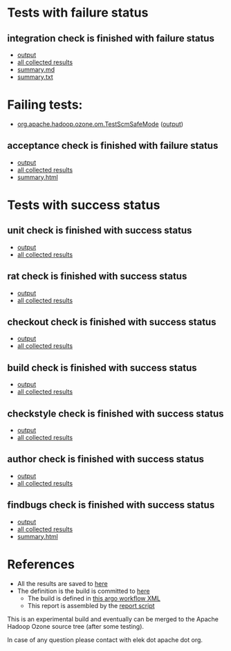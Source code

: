 # Tests with failure status

## integration check is finished with failure status

   * [output](https://raw.githubusercontent.com/elek/ozone-ci-03/master/pr/pr-hdds-1701-c8csf/integration/output.log)
   * [all collected results](https://github.com/elek/ozone-ci-03/tree/master/pr/pr-hdds-1701-c8csf/integration)
   * [summary.md](https://github.com/elek/ozone-ci-03/tree/master/pr/pr-hdds-1701-c8csf/integration/summary.md)
   * [summary.txt](https://github.com/elek/ozone-ci-03/tree/master/pr/pr-hdds-1701-c8csf/integration/summary.txt)

# Failing tests: 

 * [org.apache.hadoop.ozone.om.TestScmSafeMode](hadoop-ozone/integration-test/org.apache.hadoop.ozone.om.TestScmSafeMode.txt) ([output](hadoop-ozone/integration-test/org.apache.hadoop.ozone.om.TestScmSafeMode-output.txt))

## acceptance check is finished with failure status

   * [output](https://raw.githubusercontent.com/elek/ozone-ci-03/master/pr/pr-hdds-1701-c8csf/acceptance/output.log)
   * [all collected results](https://github.com/elek/ozone-ci-03/tree/master/pr/pr-hdds-1701-c8csf/acceptance)
   * [summary.html](https://elek.github.io/ozone-ci-03/pr/pr-hdds-1701-c8csf/acceptance/summary.html)



# Tests with success status

## unit check is finished with success status

   * [output](https://raw.githubusercontent.com/elek/ozone-ci-03/master/pr/pr-hdds-1701-c8csf/unit/output.log)
   * [all collected results](https://github.com/elek/ozone-ci-03/tree/master/pr/pr-hdds-1701-c8csf/unit)


## rat check is finished with success status

   * [output](https://raw.githubusercontent.com/elek/ozone-ci-03/master/pr/pr-hdds-1701-c8csf/rat/output.log)
   * [all collected results](https://github.com/elek/ozone-ci-03/tree/master/pr/pr-hdds-1701-c8csf/rat)


## checkout check is finished with success status

   * [output](https://raw.githubusercontent.com/elek/ozone-ci-03/master/pr/pr-hdds-1701-c8csf/checkout/output.log)
   * [all collected results](https://github.com/elek/ozone-ci-03/tree/master/pr/pr-hdds-1701-c8csf/checkout)


## build check is finished with success status

   * [output](https://raw.githubusercontent.com/elek/ozone-ci-03/master/pr/pr-hdds-1701-c8csf/build/output.log)
   * [all collected results](https://github.com/elek/ozone-ci-03/tree/master/pr/pr-hdds-1701-c8csf/build)


## checkstyle check is finished with success status

   * [output](https://raw.githubusercontent.com/elek/ozone-ci-03/master/pr/pr-hdds-1701-c8csf/checkstyle/output.log)
   * [all collected results](https://github.com/elek/ozone-ci-03/tree/master/pr/pr-hdds-1701-c8csf/checkstyle)


## author check is finished with success status

   * [output](https://raw.githubusercontent.com/elek/ozone-ci-03/master/pr/pr-hdds-1701-c8csf/author/output.log)
   * [all collected results](https://github.com/elek/ozone-ci-03/tree/master/pr/pr-hdds-1701-c8csf/author)


## findbugs check is finished with success status

   * [output](https://raw.githubusercontent.com/elek/ozone-ci-03/master/pr/pr-hdds-1701-c8csf/findbugs/output.log)
   * [all collected results](https://github.com/elek/ozone-ci-03/tree/master/pr/pr-hdds-1701-c8csf/findbugs)
   * [summary.html](https://elek.github.io/ozone-ci-03/pr/pr-hdds-1701-c8csf/findbugs/summary.html)




# References

 * All the results are saved to [here](https://github.com/elek/ozone-ci-03/tree/master/pr/pr-hdds-1701-c8csf/)
 * The definition is the build is committed to [here](https://github.com/elek/argo-ozone)
    * The build is defined in [this argo workflow XML](https://github.com/elek/argo-ozone/blob/master/ozone-build.yaml)
    * This report is assembled by the [report script](https://github.com/elek/argo-ozone/blob/master/scripts/report.sh)

This is an experimental build and eventually can be merged to the Apache Hadoop Ozone source tree (after some testing).

In case of any question please contact with elek dot apache dot org.

